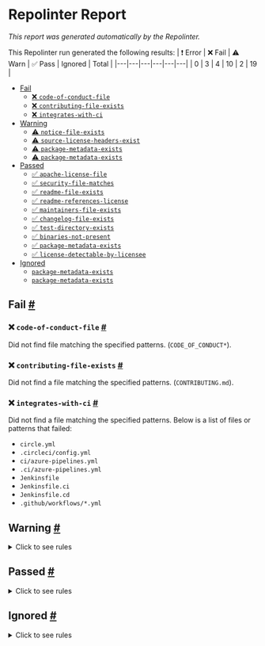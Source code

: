 # Repolinter Report

*This report was generated automatically by the Repolinter.*

This Repolinter run generated the following results:
| ❗  Error | ❌  Fail | ⚠️  Warn | ✅  Pass | Ignored | Total |
|---|---|---|---|---|---|
| 0 | 3 | 4 | 10 | 2 | 19 |

- [Fail](#user-content-fail)
  - [❌ `code-of-conduct-file`](#user-content--code-of-conduct-file)
  - [❌ `contributing-file-exists`](#user-content--contributing-file-exists)
  - [❌ `integrates-with-ci`](#user-content--integrates-with-ci)
- [Warning](#user-content-warning)
  - [⚠️ `notice-file-exists`](#user-content--notice-file-exists)
  - [⚠️ `source-license-headers-exist`](#user-content--source-license-headers-exist)
  - [⚠️ `package-metadata-exists`](#user-content--package-metadata-exists)
  - [⚠️ `package-metadata-exists`](#user-content--package-metadata-exists)
- [Passed](#user-content-passed)
  - [✅ `apache-license-file`](#user-content--apache-license-file)
  - [✅ `security-file-matches`](#user-content--security-file-matches)
  - [✅ `readme-file-exists`](#user-content--readme-file-exists)
  - [✅ `readme-references-license`](#user-content--readme-references-license)
  - [✅ `maintainers-file-exists`](#user-content--maintainers-file-exists)
  - [✅ `changelog-file-exists`](#user-content--changelog-file-exists)
  - [✅ `test-directory-exists`](#user-content--test-directory-exists)
  - [✅ `binaries-not-present`](#user-content--binaries-not-present)
  - [✅ `package-metadata-exists`](#user-content--package-metadata-exists)
  - [✅ `license-detectable-by-licensee`](#user-content--license-detectable-by-licensee)
- [Ignored](#user-content-ignored)
  - [`package-metadata-exists`](#user-content-package-metadata-exists)
  - [`package-metadata-exists`](#user-content-package-metadata-exists)

## Fail <a href="#user-content-fail" id="fail">#</a>

### ❌ `code-of-conduct-file` <a href="#user-content--code-of-conduct-file" id="-code-of-conduct-file">#</a>

Did not find file matching the specified patterns. (`CODE_OF_CONDUCT*`).

### ❌ `contributing-file-exists` <a href="#user-content--contributing-file-exists" id="-contributing-file-exists">#</a>

Did not find a file matching the specified patterns. (`CONTRIBUTING.md`).

### ❌ `integrates-with-ci` <a href="#user-content--integrates-with-ci" id="-integrates-with-ci">#</a>

Did not find a file matching the specified patterns. Below is a list of files or patterns that failed:

- `circle.yml`
- `.circleci/config.yml`
- `ci/azure-pipelines.yml`
- `.ci/azure-pipelines.yml`
- `Jenkinsfile`
- `Jenkinsfile.ci`
- `Jenkinsfile.cd`
- `.github/workflows/*.yml`


## Warning <a href="#user-content-warning" id="warning">#</a>

<details>
<summary>Click to see rules</summary>

### ⚠️ `notice-file-exists` <a href="#user-content--notice-file-exists" id="-notice-file-exists">#</a>

Did not find a file matching the specified patterns. (`NOTICE*`).

### ⚠️ `source-license-headers-exist` <a href="#user-content--source-license-headers-exist" id="-source-license-headers-exist">#</a>

Below is a list of files or patterns that failed:

- `src/dashboard/config/config.js`: The first 7 lines do not contain the pattern(s): Copyright, License.
- `src/dashboard/config/plugin.config.js`: The first 7 lines do not contain the pattern(s): Copyright, License.
- `src/dashboard/config/router.config.js`: The first 7 lines do not contain the pattern(s): Copyright.
- `src/dashboard/config/theme.js`: The first 7 lines do not contain the pattern(s): Copyright, License.
- `src/dashboard/lambda/api.js`: The first 7 lines do not contain the pattern(s): Copyright, License.
- `src/dashboard/mock/agent.js`: The first 7 lines do not contain the pattern(s): Copyright, License.
- `src/dashboard/mock/node.js`: The first 7 lines do not contain the pattern(s): Copyright, License.
- `src/dashboard/mock/organization.js`: The first 7 lines do not contain the pattern(s): Copyright, License.
- `src/dashboard/mock/user.js`: The first 7 lines do not contain the pattern(s): Copyright, License.
- `src/dashboard/scripts/generateMock.js`: The first 7 lines do not contain the pattern(s): Copyright, License.
- `src/dashboard/scripts/getPrettierFiles.js`: The first 7 lines do not contain the pattern(s): Copyright, License.
- `src/dashboard/scripts/lint-prettier.js`: The first 7 lines do not contain the pattern(s): Copyright, License.
- `src/dashboard/scripts/prettier.js`: The first 7 lines do not contain the pattern(s): Copyright, License.
- `src/dashboard/src/app.js`: The first 7 lines do not contain the pattern(s): Copyright, License.
- `src/dashboard/src/defaultSettings.js`: The first 7 lines do not contain the pattern(s): Copyright, License.
- `src/dashboard/src/global.js`: The first 7 lines do not contain the pattern(s): Copyright, License.
- `src/dashboard/src/service-worker.js`: The first 7 lines do not contain the pattern(s): Copyright, License.
- `src/dashboard/tests/run-tests.js`: The first 7 lines do not contain the pattern(s): Copyright, License.
- `src/dashboard/tests/setupTests.js`: The first 7 lines do not contain the pattern(s): Copyright, License.
- `src/dashboard/lambda/mock/matchMock.js`: The first 7 lines do not contain the pattern(s): Copyright, License.
- `src/dashboard/src/e2e/baseLayout.e2e.js`: The first 7 lines do not contain the pattern(s): Copyright, License.
- `src/dashboard/src/e2e/home.e2e.js`: The first 7 lines do not contain the pattern(s): Copyright, License.
- `src/dashboard/src/e2e/login.e2e.js`: The first 7 lines do not contain the pattern(s): Copyright, License.
- `src/dashboard/src/e2e/topMenu.e2e.js`: The first 7 lines do not contain the pattern(s): Copyright, License.
- `src/dashboard/src/e2e/userLayout.e2e.js`: The first 7 lines do not contain the pattern(s): Copyright, License.
- `src/dashboard/src/layouts/BasicLayout.js`: The first 7 lines do not contain the pattern(s): Copyright.
- `src/dashboard/src/layouts/BlankLayout.js`: The first 7 lines do not contain the pattern(s): Copyright, License.
- `src/dashboard/src/layouts/Footer.js`: The first 7 lines do not contain the pattern(s): License.
- `src/dashboard/src/layouts/Header.js`: The first 7 lines do not contain the pattern(s): Copyright, License.
- `src/dashboard/src/layouts/MenuContext.js`: The first 7 lines do not contain the pattern(s): Copyright, License.
- `src/dashboard/src/layouts/UserLayout.js`: The first 7 lines do not contain the pattern(s): Copyright, License.
- `src/dashboard/src/locales/en-US.js`: The first 7 lines do not contain the pattern(s): Copyright.
- `src/dashboard/src/locales/zh-CN.js`: The first 7 lines do not contain the pattern(s): Copyright.
- `src/dashboard/src/models/global.js`: The first 7 lines do not contain the pattern(s): Copyright, License.
- `src/dashboard/src/models/menu.js`: The first 7 lines do not contain the pattern(s): Copyright, License.
- `src/dashboard/src/models/login.js`: The first 7 lines do not contain the pattern(s): Copyright, License.
- `src/dashboard/src/models/node.js`: The first 7 lines do not contain the pattern(s): Copyright, License.
- `src/dashboard/src/models/setting.js`: The first 7 lines do not contain the pattern(s): Copyright, License.
- `src/dashboard/src/models/user.js`: The first 7 lines do not contain the pattern(s): Copyright.
- `src/dashboard/src/pages/404.js`: The first 7 lines do not contain the pattern(s): Copyright, License.
- `src/dashboard/src/pages/Authorized.js`: The first 7 lines do not contain the pattern(s): Copyright, License.
- `src/dashboard/src/services/agent.js`: The first 7 lines do not contain the pattern(s): Copyright, License.
- `src/dashboard/src/services/api.js`: The first 7 lines do not contain the pattern(s): Copyright, License.
- `src/dashboard/src/services/error.js`: The first 7 lines do not contain the pattern(s): Copyright, License.
- `src/dashboard/src/services/node.js`: The first 7 lines do not contain the pattern(s): Copyright, License.
- `src/dashboard/src/services/organization.js`: The first 7 lines do not contain the pattern(s): Copyright, License.
- `src/dashboard/src/services/user.js`: The first 7 lines do not contain the pattern(s): Copyright.
- `src/dashboard/src/utils/Authorized.js`: The first 7 lines do not contain the pattern(s): Copyright, License.
- `src/dashboard/src/utils/authority.js`: The first 7 lines do not contain the pattern(s): Copyright, License.
- `src/dashboard/src/utils/authority.test.js`: The first 7 lines do not contain the pattern(s): Copyright, License.
- `src/dashboard/src/utils/getPageTitle.js`: The first 7 lines do not contain the pattern(s): Copyright, License.
- `src/dashboard/src/utils/networks.js`: The first 7 lines do not contain the pattern(s): Copyright, License.
- `src/dashboard/src/utils/request.js`: The first 7 lines do not contain the pattern(s): Copyright, License.
- `src/dashboard/src/utils/utils.js`: The first 7 lines do not contain the pattern(s): Copyright, License.
- `src/dashboard/src/utils/utils.test.js`: The first 7 lines do not contain the pattern(s): Copyright, License.
- `src/dashboard/src/components/Authorized/Authorized.js`: The first 7 lines do not contain the pattern(s): Copyright, License.
- `src/dashboard/src/components/Authorized/AuthorizedRoute.js`: The first 7 lines do not contain the pattern(s): Copyright, License.
- `src/dashboard/src/components/Authorized/CheckPermissions.js`: The first 7 lines do not contain the pattern(s): Copyright, License.
- `src/dashboard/src/components/Authorized/CheckPermissions.test.js`: The first 7 lines do not contain the pattern(s): Copyright, License.
- `src/dashboard/src/components/Authorized/PromiseRender.js`: The first 7 lines do not contain the pattern(s): Copyright, License.
- `src/dashboard/src/components/Authorized/Secured.js`: The first 7 lines do not contain the pattern(s): Copyright, License.
- `src/dashboard/src/components/Authorized/index.js`: The first 7 lines do not contain the pattern(s): Copyright, License.
- `src/dashboard/src/components/Authorized/renderAuthorize.js`: The first 7 lines do not contain the pattern(s): Copyright, License.
- `src/dashboard/src/components/Exception/index.js`: The first 7 lines do not contain the pattern(s): Copyright, License.
- `src/dashboard/src/components/Exception/typeConfig.js`: The first 7 lines do not contain the pattern(s): Copyright, License.
- `src/dashboard/src/components/FooterToolbar/index.js`: The first 7 lines do not contain the pattern(s): Copyright, License.
- `src/dashboard/src/components/GlobalFooter/index.js`: The first 7 lines do not contain the pattern(s): License.
- `src/dashboard/src/components/GlobalHeader/RightContent.js`: The first 7 lines do not contain the pattern(s): Copyright, License.
- `src/dashboard/src/components/GlobalHeader/index.js`: The first 7 lines do not contain the pattern(s): Copyright, License.
- `src/dashboard/src/components/HeaderDropdown/index.js`: The first 7 lines do not contain the pattern(s): Copyright, License.
- `src/dashboard/src/components/IconFont/index.js`: The first 7 lines do not contain the pattern(s): Copyright, License.
- `src/dashboard/src/components/Login/LoginItem.js`: The first 7 lines do not contain the pattern(s): Copyright, License.
- `src/dashboard/src/components/Login/LoginSubmit.js`: The first 7 lines do not contain the pattern(s): Copyright, License.
- `src/dashboard/src/components/Login/LoginTab.js`: The first 7 lines do not contain the pattern(s): Copyright, License.
- `src/dashboard/src/components/Login/index.js`: The first 7 lines do not contain the pattern(s): Copyright, License.
- `src/dashboard/src/components/Login/loginContext.js`: The first 7 lines do not contain the pattern(s): Copyright, License.
- `src/dashboard/src/components/Login/map.js`: The first 7 lines do not contain the pattern(s): Copyright, License.
- `src/dashboard/src/components/PageHeaderWrapper/GridContent.js`: The first 7 lines do not contain the pattern(s): Copyright, License.
- `src/dashboard/src/components/PageHeaderWrapper/breadcrumb.js`: The first 7 lines do not contain the pattern(s): Copyright, License.
- `src/dashboard/src/components/PageHeaderWrapper/index.js`: The first 7 lines do not contain the pattern(s): Copyright, License.
- `src/dashboard/src/components/PageLoading/index.js`: The first 7 lines do not contain the pattern(s): Copyright, License.
- `src/dashboard/src/components/SelectLang/index.js`: The first 7 lines do not contain the pattern(s): Copyright, License.
- `src/dashboard/src/components/SettingDrawer/BlockCheckbox.js`: The first 7 lines do not contain the pattern(s): Copyright, License.
- `src/dashboard/src/components/SettingDrawer/ThemeColor.js`: The first 7 lines do not contain the pattern(s): Copyright, License.
- `src/dashboard/src/components/SettingDrawer/index.js`: The first 7 lines do not contain the pattern(s): Copyright, License.
- `src/dashboard/src/components/SiderMenu/BaseMenu.js`: The first 7 lines do not contain the pattern(s): Copyright, License.
- `src/dashboard/src/components/SiderMenu/SiderMenu.js`: The first 7 lines do not contain the pattern(s): Copyright, License.
- `src/dashboard/src/components/SiderMenu/SiderMenu.test.js`: The first 7 lines do not contain the pattern(s): Copyright, License.
- `src/dashboard/src/components/SiderMenu/SiderMenuUtils.js`: The first 7 lines do not contain the pattern(s): Copyright, License.
- `src/dashboard/src/components/SiderMenu/index.js`: The first 7 lines do not contain the pattern(s): Copyright, License.
- `src/dashboard/src/components/StandardTable/index.js`: The first 7 lines do not contain the pattern(s): Copyright, License.
- `src/dashboard/src/components/TopNavHeader/index.js`: The first 7 lines do not contain the pattern(s): Copyright, License.
- `src/dashboard/src/components/_utils/pathTools.js`: The first 7 lines do not contain the pattern(s): Copyright, License.
- `src/dashboard/src/components/_utils/pathTools.test.js`: The first 7 lines do not contain the pattern(s): Copyright, License.
- `src/dashboard/src/locales/zh-CN/component.js`: The first 7 lines do not contain the pattern(s): Copyright, License.
- `src/dashboard/src/locales/zh-CN/exception.js`: The first 7 lines do not contain the pattern(s): Copyright, License.
- `src/dashboard/src/locales/zh-CN/form.js`: The first 7 lines do not contain the pattern(s): Copyright.
- `src/dashboard/src/locales/zh-CN/globalHeader.js`: The first 7 lines do not contain the pattern(s): Copyright, License.
- `src/dashboard/src/locales/zh-CN/login.js`: The first 7 lines do not contain the pattern(s): Copyright, License.
- `src/dashboard/src/locales/zh-CN/menu.js`: The first 7 lines do not contain the pattern(s): Copyright, License.
- `src/dashboard/src/locales/zh-CN/operatorAgent.js`: The first 7 lines do not contain the pattern(s): Copyright, License.
- `src/dashboard/src/locales/zh-CN/operatorNode.js`: The first 7 lines do not contain the pattern(s): Copyright, License.
- `src/dashboard/src/locales/zh-CN/operatorOrganization.js`: The first 7 lines do not contain the pattern(s): Copyright, License.
- `src/dashboard/src/locales/zh-CN/operatorUser.js`: The first 7 lines do not contain the pattern(s): Copyright.
- `src/dashboard/src/locales/zh-CN/pwa.js`: The first 7 lines do not contain the pattern(s): Copyright, License.
- `src/dashboard/src/locales/en-US/component.js`: The first 7 lines do not contain the pattern(s): Copyright, License.
- `src/dashboard/src/locales/en-US/exception.js`: The first 7 lines do not contain the pattern(s): Copyright, License.
- `src/dashboard/src/locales/en-US/form.js`: The first 7 lines do not contain the pattern(s): Copyright.
- `src/dashboard/src/locales/en-US/globalHeader.js`: The first 7 lines do not contain the pattern(s): Copyright, License.
- `src/dashboard/src/locales/en-US/login.js`: The first 7 lines do not contain the pattern(s): Copyright, License.
- `src/dashboard/src/locales/en-US/menu.js`: The first 7 lines do not contain the pattern(s): Copyright, License.
- `src/dashboard/src/locales/en-US/operatorAgent.js`: The first 7 lines do not contain the pattern(s): Copyright, License.
- `src/dashboard/src/locales/en-US/operatorNode.js`: The first 7 lines do not contain the pattern(s): Copyright, License.
- `src/dashboard/src/locales/en-US/operatorOrganization.js`: The first 7 lines do not contain the pattern(s): Copyright, License.
- `src/dashboard/src/locales/en-US/operatorUser.js`: The first 7 lines do not contain the pattern(s): Copyright.
- `src/dashboard/src/locales/en-US/pwa.js`: The first 7 lines do not contain the pattern(s): Copyright, License.
- `src/dashboard/src/pages/Exception/403.js`: The first 7 lines do not contain the pattern(s): Copyright, License.
- `src/dashboard/src/pages/Exception/404.js`: The first 7 lines do not contain the pattern(s): Copyright, License.
- `src/dashboard/src/pages/Exception/500.js`: The first 7 lines do not contain the pattern(s): Copyright, License.
- `src/dashboard/src/pages/Exception/TriggerException.js`: The first 7 lines do not contain the pattern(s): Copyright, License.
- `src/dashboard/src/pages/Operator/Agent.js`: The first 7 lines do not contain the pattern(s): Copyright, License.
- `src/dashboard/src/pages/Operator/Organization.js`: The first 7 lines do not contain the pattern(s): Copyright.
- `src/dashboard/src/pages/Operator/Overview.js`: The first 7 lines do not contain the pattern(s): Copyright, License.
- `src/dashboard/src/pages/Operator/UserManagement.js`: The first 7 lines do not contain the pattern(s): Copyright.
- `src/dashboard/src/pages/Overview/index.js`: The first 7 lines do not contain the pattern(s): Copyright, License.
- `src/dashboard/src/pages/User/Login.js`: The first 7 lines do not contain the pattern(s): Copyright.
- `src/dashboard/src/locales/zh-CN/fabric/ca.js`: The first 7 lines do not contain the pattern(s): Copyright, License.
- `src/dashboard/src/locales/en-US/fabric/ca.js`: The first 7 lines do not contain the pattern(s): Copyright, License.
- `src/dashboard/src/pages/Exception/models/error.js`: The first 7 lines do not contain the pattern(s): Copyright, License.
- `src/dashboard/src/pages/Operator/Agent/Agent.js`: The first 7 lines do not contain the pattern(s): Copyright, License.
- `src/dashboard/src/pages/Operator/Agent/newAgent.js`: The first 7 lines do not contain the pattern(s): Copyright, License.
- `src/dashboard/src/pages/Operator/Node/index.js`: The first 7 lines do not contain the pattern(s): Copyright.
- `src/dashboard/src/pages/Operator/models/agent.js`: The first 7 lines do not contain the pattern(s): Copyright, License.
- `src/dashboard/src/pages/Operator/models/organization.js`: The first 7 lines do not contain the pattern(s): Copyright, License.
- `src/dashboard/src/pages/Operator/Node/New/basicInfo.js`: The first 7 lines do not contain the pattern(s): Copyright, License.
- `src/dashboard/src/pages/Operator/Node/New/index.js`: The first 7 lines do not contain the pattern(s): Copyright, License.
- `src/dashboard/src/pages/Operator/Node/New/nodeInfo.js`: The first 7 lines do not contain the pattern(s): Copyright, License.
- `src/dashboard/src/pages/Operator/Node/New/Fabric/ca.js`: The first 7 lines do not contain the pattern(s): Copyright, License.
- `src/dashboard/src/pages/Operator/Node/New/Fabric/orderer.js`: The first 7 lines do not contain the pattern(s): Copyright, License.
- `src/dashboard/src/pages/Operator/Node/New/Fabric/peer.js`: The first 7 lines do not contain the pattern(s): Copyright, License.
- `src/agent/fabric-operator/tools.go`: The first 7 lines do not contain the pattern(s): Copyright, License.
- `src/agent/fabric-operator/version/version.go`: The first 7 lines do not contain the pattern(s): Copyright, License.
- `src/agent/fabric-operator/cmd/manager/main.go`: The first 7 lines do not contain the pattern(s): Copyright, License.
- `src/agent/fabric-operator/pkg/apis/addtoscheme_fabric_v1alpha1.go`: The first 7 lines do not contain the pattern(s): Copyright, License.
- `src/agent/fabric-operator/pkg/apis/apis.go`: The first 7 lines do not contain the pattern(s): Copyright, License.
- `src/agent/fabric-operator/pkg/controller/add_ca.go`: The first 7 lines do not contain the pattern(s): Copyright, License.
- `src/agent/fabric-operator/pkg/controller/add_orderer.go`: The first 7 lines do not contain the pattern(s): Copyright, License.
- `src/agent/fabric-operator/pkg/controller/add_peer.go`: The first 7 lines do not contain the pattern(s): Copyright, License.
- `src/agent/fabric-operator/pkg/controller/controller.go`: The first 7 lines do not contain the pattern(s): Copyright, License.
- `src/agent/fabric-operator/pkg/apis/fabric/group.go`: The first 7 lines do not contain the pattern(s): Copyright, License.
- `src/agent/fabric-operator/pkg/controller/ca/ca_controller.go`: The first 7 lines do not contain the pattern(s): Copyright, License.
- `src/agent/fabric-operator/pkg/controller/orderer/orderer_controller.go`: The first 7 lines do not contain the pattern(s): Copyright, License.
- `src/agent/fabric-operator/pkg/controller/peer/peer_controller.go`: The first 7 lines do not contain the pattern(s): Copyright, License.
- `src/agent/fabric-operator/pkg/apis/fabric/v1alpha1/ca_types.go`: The first 7 lines do not contain the pattern(s): Copyright, License.
- `src/agent/fabric-operator/pkg/apis/fabric/v1alpha1/doc.go`: The first 7 lines do not contain the pattern(s): Copyright, License.
- `src/agent/fabric-operator/pkg/apis/fabric/v1alpha1/helper.go`: The first 7 lines do not contain the pattern(s): Copyright, License.
- `src/agent/fabric-operator/pkg/apis/fabric/v1alpha1/orderer_types.go`: The first 7 lines do not contain the pattern(s): Copyright, License.
- `src/agent/fabric-operator/pkg/apis/fabric/v1alpha1/peer_types.go`: The first 7 lines do not contain the pattern(s): Copyright, License.
- `src/agent/fabric-operator/pkg/apis/fabric/v1alpha1/register.go`: The first 7 lines do not contain the pattern(s): Copyright, License.
- `src/agent/fabric-operator/pkg/apis/fabric/v1alpha1/zz_generated.deepcopy.go`: The first 7 lines do not contain the pattern(s): Copyright, License.
- `src/agent/fabric-operator/pkg/apis/fabric/v1alpha1/zz_generated.openapi.go`: The first 7 lines do not contain the pattern(s): Copyright, License.

### ⚠️ `package-metadata-exists` <a href="#user-content--package-metadata-exists" id="-package-metadata-exists">#</a>

Did not find a file matching the specified patterns. (`package.json`).

### ⚠️ `package-metadata-exists` <a href="#user-content--package-metadata-exists" id="-package-metadata-exists">#</a>

Did not find a file matching the specified patterns. Below is a list of files or patterns that failed:

- `setup.py`
- `requirements.txt`

</details>

## Passed <a href="#user-content-passed" id="passed">#</a>

<details>
<summary>Click to see rules</summary>

### ✅ `apache-license-file` <a href="#user-content--apache-license-file" id="-apache-license-file">#</a>

Contains Apache License.*Version 2.0 (`LICENSE`).

### ✅ `security-file-matches` <a href="#user-content--security-file-matches" id="-security-file-matches">#</a>

Contains https://wiki.hyperledger.org/display/.*(SEC|HYP)/Defect[.+]Response (`SECURITY.md`).

### ✅ `readme-file-exists` <a href="#user-content--readme-file-exists" id="-readme-file-exists">#</a>

Found file (`README.md`).

### ✅ `readme-references-license` <a href="#user-content--readme-references-license" id="-readme-references-license">#</a>

Contains license (`README.md`).

### ✅ `maintainers-file-exists` <a href="#user-content--maintainers-file-exists" id="-maintainers-file-exists">#</a>

Found file (`MAINTAINERS.md`).

### ✅ `changelog-file-exists` <a href="#user-content--changelog-file-exists" id="-changelog-file-exists">#</a>

Found file (`CHANGELOG.md`).

### ✅ `test-directory-exists` <a href="#user-content--test-directory-exists" id="-test-directory-exists">#</a>

Found file (`tests`).

### ✅ `binaries-not-present` <a href="#user-content--binaries-not-present" id="-binaries-not-present">#</a>

Excluded file type doesn't exist. (`**/*.exe,**/*.dll,!**/node_modules/**`).

### ✅ `package-metadata-exists` <a href="#user-content--package-metadata-exists" id="-package-metadata-exists">#</a>

Found file (`go.mod`).

### ✅ `license-detectable-by-licensee` <a href="#user-content--license-detectable-by-licensee" id="-license-detectable-by-licensee">#</a>

Licensee identified the license for project: Apache-2.0.

</details>

## Ignored <a href="#user-content-ignored" id="ignored">#</a>

<details>
<summary>Click to see rules</summary>

### `package-metadata-exists` <a href="#user-content-package-metadata-exists" id="package-metadata-exists">#</a>

This rule was ignored for the following reason: ignored due to unsatisfied condition(s): "language=ruby"

### `package-metadata-exists` <a href="#user-content-package-metadata-exists" id="package-metadata-exists">#</a>

This rule was ignored for the following reason: ignored due to unsatisfied condition(s): "language=java"

</details>

